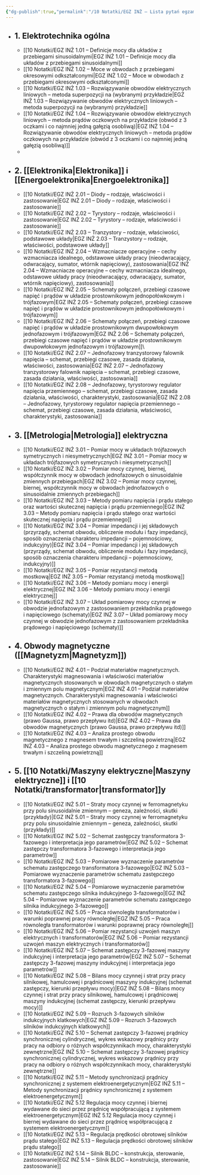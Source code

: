 ```yaml
---
{"dg-publish":true,"permalink":"/10 Notatki/EGZ INŻ – Lista pytań egzaminacyjnych/","tags":["wiedza/spis_treści","gardenEntry"]}
---
```


* ## 1. Elektrotechnika ogólna
	* [[10 Notatki/EGZ INŻ 1.01 – Definicje mocy dla układów z przebiegami sinusoidalnymi\|EGZ INŻ 1.01 – Definicje mocy dla układów z przebiegami sinusoidalnymi]]
	* [[10 Notatki/EGZ INŻ 1.02 – Moce w obwodach z przebiegami okresowymi odkształconymi\|EGZ INŻ 1.02 – Moce w obwodach z przebiegami okresowymi odkształconymi]]
	* [[10 Notatki/EGZ INŻ 1.03 – Rozwiązywanie obwodów elektrycznych liniowych – metoda superpozycji na (wybranym) przykładzie\|EGZ INŻ 1.03 – Rozwiązywanie obwodów elektrycznych liniowych – metoda superpozycji na (wybranym) przykładzie]]
	* [[10 Notatki/EGZ INŻ 1.04 – Rozwiązywanie obwodów elektrycznych liniowych – metoda prądów oczkowych na przykładzie (obwód z 3 oczkami i co najmniej jedną gałęzią osobliwą)\|EGZ INŻ 1.04 – Rozwiązywanie obwodów elektrycznych liniowych – metoda prądów oczkowych na przykładzie (obwód z 3 oczkami i co najmniej jedną gałęzią osobliwą)]]
	* 
* ## 2. [[Elektronika\|Elektronika]] i [[Energoelektronika\|Energoelektronika]]
	* [[10 Notatki/EGZ INŻ 2.01 – Diody – rodzaje, właściwości i zastosowanie\|EGZ INŻ 2.01 – Diody – rodzaje, właściwości i zastosowanie]]
	* [[10 Notatki/EGZ INŻ 2.02 – Tyrystory – rodzaje, właściwości i zastosowanie\|EGZ INŻ 2.02 – Tyrystory – rodzaje, właściwości i zastosowanie]]
	* [[10 Notatki/EGZ INŻ 2.03 – Tranzystory – rodzaje, właściwości, podstawowe układy\|EGZ INŻ 2.03 – Tranzystory – rodzaje, właściwości, podstawowe układy]]
	* [[10 Notatki/EGZ INŻ 2.04 – Wzmacniacze operacyjne – cechy wzmacniacza idealnego, odstawowe układy pracy (nieodwracający, odwracający, sumator, wtórnik napięciowy), zastosowania\|EGZ INŻ 2.04 – Wzmacniacze operacyjne – cechy wzmacniacza idealnego, odstawowe układy pracy (nieodwracający, odwracający, sumator, wtórnik napięciowy), zastosowania]]
	* [[10 Notatki/EGZ INŻ 2.05 – Schematy połączeń, przebiegi czasowe napięć i prądów w układzie prostownikowym jednopołówkowym i trójfazowym\|EGZ INŻ 2.05 – Schematy połączeń, przebiegi czasowe napięć i prądów w układzie prostownikowym jednopołówkowym i trójfazowym]]
	* [[10 Notatki/EGZ INŻ 2.06 – Schematy połączeń, przebiegi czasowe napięć i prądów w układzie prostownikowym dwupowłokowym jednofazowym i trójfazowym\|EGZ INŻ 2.06 – Schematy połączeń, przebiegi czasowe napięć i prądów w układzie prostownikowym dwupowłokowym jednofazowym i trójfazowym]]\
	* [[10 Notatki/EGZ INŻ 2.07 – Jednofazowy tranzystorowy falownik napięcia – schemat, przebiegi czasowe, zasada działania, właściwości, zastosowania\|EGZ INŻ 2.07 – Jednofazowy tranzystorowy falownik napięcia – schemat, przebiegi czasowe, zasada działania, właściwości, zastosowania]]
	* [[10 Notatki/EGZ INŻ 2.08 – Jednofazowy, tyrystorowy regulator napięcia przemiennego – schemat, przebiegi czasowe, zasada działania, właściwości, charakterystyki, zastosowania\|EGZ INŻ 2.08 – Jednofazowy, tyrystorowy regulator napięcia przemiennego – schemat, przebiegi czasowe, zasada działania, właściwości, charakterystyki, zastosowania]]
* ## 3. [[Metrologia\|Metrologia]] elektryczna
	* [[10 Notatki/EGZ INŻ 3.01 – Pomiar mocy w układach trójfazowych symetrycznych i niesymetrycznych\|EGZ INŻ 3.01 – Pomiar mocy w układach trójfazowych symetrycznych i niesymetrycznych]]
	* [[10 Notatki/EGZ INŻ 3.02 – Pomiar mocy czynnej, biernej, współczynnik mocy w obwodach jednofazowych o sinusoidalnie zmiennych przebiegach\|EGZ INŻ 3.02 – Pomiar mocy czynnej, biernej, współczynnik mocy w obwodach jednofazowych o sinusoidalnie zmiennych przebiegach]]
	* [[10 Notatki/EGZ INŻ 3.03 – Metody pomiaru napięcia i prądu stałego oraz wartości skutecznej napięcia i prądu przemiennego\|EGZ INŻ 3.03 – Metody pomiaru napięcia i prądu stałego oraz wartości skutecznej napięcia i prądu przemiennego]]
	* [[10 Notatki/EGZ INŻ 3.04 – Pomiar impedancji i jej składowych (przyrządy, schemat obwodu, obliczenie modułu i fazy impedancji, sposób oznaczenia charakteru impedancji – pojemnościowy, indukcyjny)\|EGZ INŻ 3.04 – Pomiar impedancji i jej składowych (przyrządy, schemat obwodu, obliczenie modułu i fazy impedancji, sposób oznaczenia charakteru impedancji – pojemnościowy, indukcyjny)]]
	* [[10 Notatki/EGZ INŻ 3.05 – Pomiar rezystancji metodą mostkową\|EGZ INŻ 3.05 – Pomiar rezystancji metodą mostkową]]
	* [[10 Notatki/EGZ INŻ 3.06 – Metody pomiaru mocy i energii elektrycznej\|EGZ INŻ 3.06 – Metody pomiaru mocy i energii elektrycznej]]
	* [[10 Notatki/EGZ INŻ 3.07 – Układ pomiarowy mocy czynnej w obwodzie jednofazowym z zastosowaniem przekładnika prądowego i napięciowego (schematy)\|EGZ INŻ 3.07 – Układ pomiarowy mocy czynnej w obwodzie jednofazowym z zastosowaniem przekładnika prądowego i napięciowego (schematy)]]
* ## 4. Obwody magnetyczne ([[Magnetyzm\|Magnetyzm]])
	* [[10 Notatki/EGZ INŻ 4.01 – Podział materiałów magnetycznych. Charakterystyki magnesowania i właściwości materiałów magnetycznych stosowanych w obwodach magnetycznych o stałym i zmiennym polu magnetycznym\|EGZ INŻ 4.01 – Podział materiałów magnetycznych. Charakterystyki magnesowania i właściwości materiałów magnetycznych stosowanych w obwodach magnetycznych o stałym i zmiennym polu magnetycznym]]
	* [[10 Notatki/EGZ INŻ 4.02 – Prawa dla obwodów magnetycznych (prawo Gaussa, prawo przepływu itd)\|EGZ INŻ 4.02 – Prawa dla obwodów magnetycznych (prawo Gaussa, prawo przepływu itd)]]
	* [[10 Notatki/EGZ INŻ 4.03 – Analiza prostego obwodu magnetycznego z magnesem trwałym i szczeliną powietrzną\|EGZ INŻ 4.03 – Analiza prostego obwodu magnetycznego z magnesem trwałym i szczeliną powietrzną]]
* ## 5. [[10 Notatki/Maszyny elektryczne\|Maszyny elektryczne]] i [[10 Notatki/transformator\|transformator]]y
	* [[10 Notatki/EGZ INŻ 5.01 – Straty mocy czynnej w ferromagnetyku przy polu sinusoidalnie zmiennym – geneza, zależności, skutki (przykłady)\|EGZ INŻ 5.01 – Straty mocy czynnej w ferromagnetyku przy polu sinusoidalnie zmiennym – geneza, zależności, skutki (przykłady)]] 
	* [[10 Notatki/EGZ INŻ 5.02 – Schemat zastępczy transformatora 3-fazowego i interpretacja jego parametrów\|EGZ INŻ 5.02 – Schemat zastępczy transformatora 3-fazowego i interpretacja jego parametrów]]
	* [[10 Notatki/EGZ INŻ 5.03 – Pomiarowe wyznaczenie parametrów schematu zastępczego transformatora 3-fazowego\|EGZ INŻ 5.03 – Pomiarowe wyznaczenie parametrów schematu zastępczego transformatora 3-fazowego]]
	* [[10 Notatki/EGZ INŻ 5.04 – Pomiarowe wyznaczenie parametrów schematu zastępczego silnika indukcyjnego 3-fazowego\|EGZ INŻ 5.04 – Pomiarowe wyznaczenie parametrów schematu zastępczego silnika indukcyjnego 3-fazowego]]
	* [[10 Notatki/EGZ INŻ 5.05 – Praca równoległa transformatorów i warunki poprawnej pracy równoległej\|EGZ INŻ 5.05 – Praca równoległa transformatorów i warunki poprawnej pracy równoległej]]
	* [[10 Notatki/EGZ INŻ 5.06 – Pomiar rezystancji uzwojeń maszyn elektrycznych i transformatorów\|EGZ INŻ 5.06 – Pomiar rezystancji uzwojeń maszyn elektrycznych i transformatorów]]
	* [[10 Notatki/EGZ INŻ 5.07 – Schemat zastępczy 3-fazowej maszyny indukcyjnej i interpretacja jego parametrów\|EGZ INŻ 5.07 – Schemat zastępczy 3-fazowej maszyny indukcyjnej i interpretacja jego parametrów]]
	* [[10 Notatki/EGZ INŻ 5.08 – Bilans mocy czynnej i strat przy pracy silnikowej, hamulcowej i prądnicowej maszyny indukcyjnej (schemat zastępczy, kierunki przepływu mocy)\|EGZ INŻ 5.08 – Bilans mocy czynnej i strat przy pracy silnikowej, hamulcowej i prądnicowej maszyny indukcyjnej (schemat zastępczy, kierunki przepływu mocy)]]
	* [[10 Notatki/EGZ INŻ 5.09 – Rozruch 3-fazowych silników indukcyjnych klatkowych\|EGZ INŻ 5.09 – Rozruch 3-fazowych silników indukcyjnych klatkowych]]
	* [[10 Notatki/EGZ INŻ 5.10 – Schemat zastępczy 3-fazowej prądnicy synchronicznej cylindrycznej, wykres wskazowy prądnicy przy pracy na odbiory o różnych współczynnikach mocy, charakterystyki zewnętrzne\|EGZ INŻ 5.10 – Schemat zastępczy 3-fazowej prądnicy synchronicznej cylindrycznej, wykres wskazowy prądnicy przy pracy na odbiory o różnych współczynnikach mocy, charakterystyki zewnętrzne]]
	* [[10 Notatki/EGZ INŻ 5.11 – Metody synchronizacji prądnicy synchronicznej z systemem elektroenergetycznym\|EGZ INŻ 5.11 – Metody synchronizacji prądnicy synchronicznej z systemem elektroenergetycznym]]
	* [[10 Notatki/EGZ INŻ 5.12 Regulacja mocy czynnej i biernej wydawane do sieci przez prądnicę współpracującą z systemem elektroenergetycznym\|EGZ INŻ 5.12 Regulacja mocy czynnej i biernej wydawane do sieci przez prądnicę współpracującą z systemem elektroenergetycznym]]
	* [[10 Notatki/EGZ INŻ 5.13 – Regulacja prędkości obrotowej silników prądu stałego\|EGZ INŻ 5.13 – Regulacja prędkości obrotowej silników prądu stałego]]
	* [[10 Notatki/EGZ INŻ 5.14 – Silnik BLDC – konstrukcja, sterowanie, zastosowanie\|EGZ INŻ 5.14 – Silnik BLDC – konstrukcja, sterowanie, zastosowanie]]
